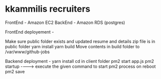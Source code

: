 # kkammilis recruiters

FrontEnd - Amazon EC2 
BackEnd - Amazon RDS (postgres)


FrontEnd deployement - 

Make sure public folder exists and updated resume and details zip file is in public folder
yarn install
yarn build
Move contents in build folder to /var/www/github-jobs



Backend deployment -
yarn install
cd in client folder
pm2 start app.js
pm2 startup ----> execute the given command to start pm2 process on reboot
pm2 save

